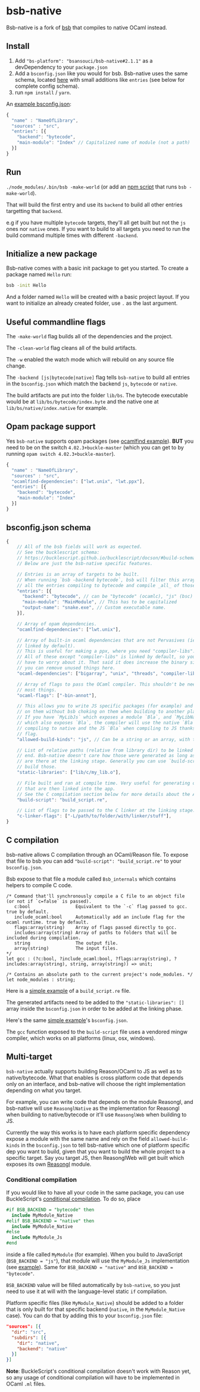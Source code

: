 # bsb-native

Bsb-native is a fork of [bsb](https://bucklescript.github.io/docs/en/build-overview.html) that compiles to native OCaml instead.

## Install

1) Add `"bs-platform": "bsansouci/bsb-native#2.1.1"` as a devDependency to your `package.json`
2) Add a `bsconfig.json` like you would for bsb. Bsb-native uses the same schema, located [here](http://bucklescript.github.io/bucklescript/docson/#build-schema.json) with small additions like `entries` (see below for complete config schema).
3) run `npm install` / `yarn`.

An [example bsconfig.json](https://github.com/bsansouci/bsb-native-example/blob/master/bsconfig.json):
```js
{
  "name" : "NameOfLibrary",
  "sources" : "src",
  "entries": [{
    "backend": "bytecode",
    "main-module": "Index" // Capitalized name of module (not a path)
  }]
}
```

## Run
`./node_modules/.bin/bsb -make-world` (or add an [npm script](https://docs.npmjs.com/misc/scripts) that runs `bsb -make-world`).

That will build the first entry and use its `backend` to build all other entries targetting that `backend`. 

e.g if you have multiple `bytecode` targets, they'll all get built but not the `js` ones nor `native` ones. If you want to build to all targets you need to run the build command multiple times with different `-backend`.

## Initialize a new package

Bsb-native comes with a basic init package to get you started. To create a package named `Hello` run:

```sh
bsb -init Hello
```

And a folder named `Hello` will be created with a basic project layout. If you want to initialize an already created folder, use `.` as the last argument.

## Useful commandline flags
The `-make-world` flag builds all of the dependencies and the project.

The `-clean-world` flag cleans all of the build artifacts.

The `-w` enabled the watch mode which will rebuild on any source file change.

The `-backend [js|bytecode|native]` flag tells `bsb-native` to build all entries in the `bsconfig.json` which match the backend `js`, `bytecode` or `native`.

The build artifacts are put into the folder `lib/bs`. The bytecode executable would be at `lib/bs/bytecode/index.byte` and the native one at `lib/bs/native/index.native` for example.

## Opam package support
Yes `bsb-native` supports opam packages (see [ocamlfind example](https://github.com/bsansouci/bsb-native-example/tree/opam-example)).
**BUT** you need to be on the switch `4.02.3+buckle-master` (which you can get to by running `opam switch 4.02.3+buckle-master`).
```js
{
  "name" : "NameOfLibrary",
  "sources" : "src",
  "ocamlfind-dependencies": ["lwt.unix", "lwt.ppx"],
  "entries": [{
    "backend": "bytecode",
    "main-module": "Index"
  }]
}
```

## bsconfig.json schema
```js
{
    // All of the bsb fields will work as expected. 
    // See the bucklescript schema:
    // https://bucklescript.github.io/bucklescript/docson/#build-schema.json
    // Below are just the bsb-native specific features.

    // Entries is an array of targets to be built.
    // When running `bsb -backend bytecode`, bsb will filter this array for
    // all the entries compiling to bytecode and compile _all_ of those.
    "entries": [{
      "backend": "bytecode", // can be "bytecode" (ocamlc), "js" (bsc) or "native" (ocamlopt),
      "main-module": "MainModule", // This has to be capitalized
      "output-name": "snake.exe", // Custom executable name.
    }],

    // Array of opam dependencies.
    "ocamlfind-dependencies": ["lwt.unix"],

    // Array of built-in ocaml dependencies that are not Pervasives (ie not
    // linked by default).
    // This is useful for making a ppx, where you need "compiler-libs".
    // All of these except "compiler-libs" is linked by default, so you don't
    // have to worry about it. That said it does increase the binary size so
    // you can remove unused things here.
    "ocaml-dependencies": ["bigarray", "unix", "threads", "compiler-libs"],

    // Array of flags to pass the OCaml compiler. This shouldn't be needed for
    // most things.
    "ocaml-flags": ["-bin-annot"],

    // This allows you to write JS specific packages (for example) and depend
    // on them without bsb choking on them when building to another platform.
    // If you have `MyLibJs` which exposes a module `Bla`, and `MyLibNative`
    // which also exposes `Bla`, the compiler will use the native `Bla` when
    // compiling to native and the JS `Bla` when compiling to JS thanks to this
    // flag.
    "allowed-build-kinds": "js", // Can be a string or an array, with the same values as "entries".

    // List of relative paths (relative from library dir) to be linked at the 
    // end. Bsb-native doesn't care how those were generated as long as they
    // are there at the linking stage. Generally you can use `build-script` to
    // build those.
    "static-libraries": ["lib/c/my_lib.o"],

    // File built and ran at compile time. Very useful for generating object files
    // that are then linked into the app.
    // See the C compilation section below for more details about the API exposed.
    "build-script": "build_script.re",

    // List of flags to be passed to the C linker at the linking stage.
    "c-linker-flags": ["-L/path/to/folder/with/linker/stuff"],
}
```

## C compilation
bsb-native allows C compilation through an OCaml/Reason file. To expose that file to bsb you can add `"build-script": "build_script.re"` to your `bsconfig.json`. 

Bsb expose to that file a module called `Bsb_internals` which contains helpers to compile C code.
```reason
/* Command that'll synchronously compile a C file to an object file (or not if `c=false` is passed).  
   c:bool                 Equivalent to the `-c` flag passed to gcc. true by default.
   include_ocaml:bool     Automatically add an include flag for the ocaml runtime. true by default. 
   flags:array(string)    Array of flags passed directly to gcc.
   includes:array(string) Array of paths to folders that will be included during compilation.
   string                 The output file.
   array(string)          The input files. 
*/
let gcc : (?c:bool, ?include_ocaml:bool, ?flags:array(string), ?includes:array(string), string, array(string)) => unit;

/* Contains an absolute path to the current project's node_modules. */
let node_modules : string;
```

Here is a [simple example](https://github.com/bsansouci/reasongl/blob/2364bc0de0dc0d89b85c6bc1fc64b0ceb169038f/build_script.re) of a `build_script.re` file.

The generated artifacts need to be added to the `"static-libraries": []` array inside the `bsconfig.json` in order to be added at the linking phase.

Here's the same [simple example](https://github.com/bsansouci/reasongl/blob/2364bc0de0dc0d89b85c6bc1fc64b0ceb169038f/bsconfig.json#L16)'s `bsconfig.json`.

The `gcc` function exposed to the `build-script` file uses a vendored mingw compiler, which works on all platforms (linux, osx, windows). 

## Multi-target
`bsb-native` actually supports building Reason/OCaml to JS as well as to native/bytecode. What that enables is cross platform code that depends only on an interface, and bsb-native will choose the right implementation depending on what you target.

For example, you can write code that depends on the module Reasongl, and bsb-native will use `ReasonglNative` as the implementation for Reasongl when building to native/bytecode or it'll use `ReasonglWeb` when building to JS.

Currently the way this works is to have each platform specific dependency expose a module with the same name and rely on the field `allowed-build-kinds` in the `bsconfig.json` to tell bsb-native which one of platform specific dep you want to build, given that you want to build the whole project to a specific target. Say you target JS, then ReasonglWeb will get built which exposes its own [Reasongl](https://github.com/bsansouci/reasongl-web/blob/bsb-support-new/src/reasongl.re) module.

### Conditional compilation
If you would like to have all your code in the same package, you can use BuckleScript's [conditional compilation](https://bucklescript.github.io/docs/en/conditional-compilation.html). To do so, place
```ocaml
#if BSB_BACKEND = "bytecode" then
  include MyModule_Native
#elif BSB_BACKEND = "native" then
  include MyModule_Native
#else
  include MyModule_Js
#end
```
inside a file called `MyModule` (for example). When you build to JavaScript (`BSB_BACKEND = "js"`), that module will use the `MyModule_Js` implementation (see [example](https://github.com/Schmavery/reprocessing/blob/2ff7221789dcefff2ae927b8305c938845361d59/src/Reprocessing_Hotreload.ml)). Same for `BSB_BACKEND = "native"` and `BSB_BACKEND = "bytecode"`.

`BSB_BACKEND` value will be filled automatically by `bsb-native`, so you just need to use it at will with the language-level static `if` compilation.

Platform specific files (like `MyModule_Native`) should be added to a folder that is only built for that specific backend (`native`, in the `MyModule_Native` case). You can do that by adding this to your `bsconfig.json` file:

```json
"sources": [{
  "dir": "src",
  "subdirs": [{
    "dir": "native",
    "backend": "native"
  }]
}]
```

**Note**: BuckleScript's conditional compilation doesn't work with Reason yet, so any usage of conditional compilation will have to be implemented in OCaml `.ml` files.

